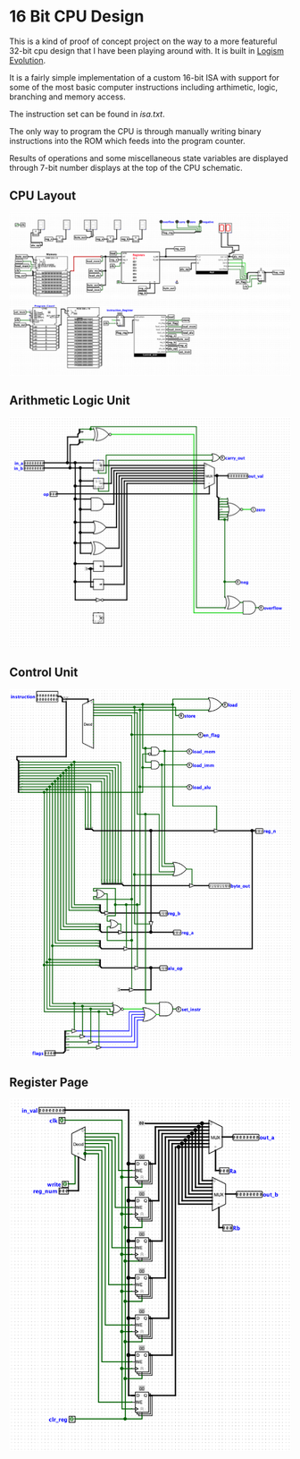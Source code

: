 # 16 Bit CPU Design

This is a kind of proof of concept project on the way to a more featureful 32-bit cpu design that I have been playing around with. It is built in [Logism Evolution](https://github.com/logisim-evolution/logisim-evolution).

It is a fairly simple implementation of a custom 16-bit ISA with support for some of the most basic computer instructions including arthimetic, logic, branching and memory access.

The instruction set can be found in *isa.txt*.

The only way to program the CPU is through manually writing binary instructions into the ROM which feeds into the program counter.

Results of operations and some miscellaneous state variables are displayed through 7-bit number displays at the top of the CPU schematic.

## CPU Layout
![CPU Layout](https://github.com/hudsonkoyanagi/16BitCPU/blob/master/images/cpu.png)

## Arithmetic Logic Unit
![ALU Design](https://github.com/hudsonkoyanagi/16BitCPU/blob/master/images/alu.png)

## Control Unit
![Control Unit Design](https://github.com/hudsonkoyanagi/16BitCPU/blob/master/images/control_unit.png)

## Register Page
![Register Page](https://github.com/hudsonkoyanagi/16BitCPU/blob/master/images/registers.png)

